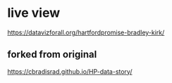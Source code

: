 # live view
https://datavizforall.org/hartfordpromise-bradley-kirk/

## forked from original
https://cbradisrad.github.io/HP-data-story/
